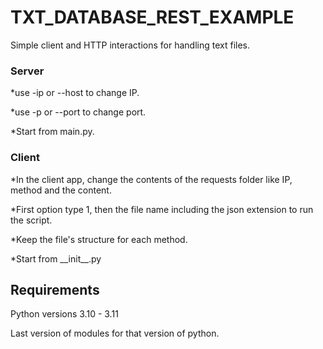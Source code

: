 # TXT_DATABASE_REST_EXAMPLE
Simple client and HTTP interactions for handling text files.

<h3>Server</h3>
<p>*use -ip or --host to change IP.</p>
<p>*use -p or --port to change port.</p>
<p>*Start from main.py.</p>
<p></p>
<h3>Client</h3>
<p>*In the client app, change the contents of the requests folder like IP, method and the content.</p>
<p>*First option type 1, then the file name including the json extension to run the script.</p>
<p>*Keep the file's structure for each method.</p>
<p>*Start from __init__.py</p>
<p></p>
<h2>Requirements</h2>
<p>Python versions 3.10 - 3.11</p>
<p>Last version of modules for that version of python.</p>
